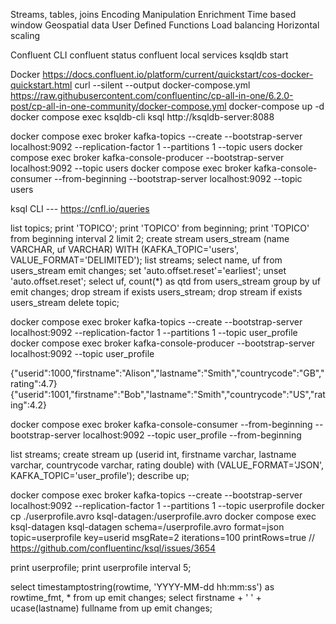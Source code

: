 Streams, tables, joins
Encoding
Manipulation
Enrichment
Time based window
Geospatial data
User Defined Functions
Load balancing
Horizontal scaling

Confluent CLI
confluent status
confluent local services ksqldb start

Docker
https://docs.confluent.io/platform/current/quickstart/cos-docker-quickstart.html
curl --silent --output docker-compose.yml https://raw.githubusercontent.com/confluentinc/cp-all-in-one/6.2.0-post/cp-all-in-one-community/docker-compose.yml
docker-compose up -d
docker compose exec ksqldb-cli ksql http://ksqldb-server:8088


docker compose exec broker kafka-topics --create --bootstrap-server localhost:9092 --replication-factor 1 --partitions 1 --topic users
docker compose exec broker kafka-console-producer --bootstrap-server localhost:9092 --topic users
docker compose exec broker kafka-console-consumer --from-beginning --bootstrap-server localhost:9092 --topic users

ksql CLI --- https://cnfl.io/queries

list topics;
print 'TOPICO';
print 'TOPICO' from beginning;
print 'TOPICO' from beginning interval 2 limit 2;
create stream users_stream (name VARCHAR, uf VARCHAR) WITH (KAFKA_TOPIC='users', VALUE_FORMAT='DELIMITED');
list streams;
select name, uf from users_stream emit changes;
set 'auto.offset.reset'='earliest';
unset 'auto.offset.reset';
select uf, count(*) as qtd from users_stream group by uf emit changes;
drop stream if exists users_stream;
drop stream if exists users_stream delete topic;


docker compose exec broker kafka-topics --create --bootstrap-server localhost:9092 --replication-factor 1 --partitions 1 --topic user_profile
docker compose exec broker kafka-console-producer --bootstrap-server localhost:9092 --topic user_profile

{"userid":1000,"firstname":"Alison","lastname":"Smith","countrycode":"GB","rating":4.7}
{"userid":1001,"firstname":"Bob","lastname":"Smith","countrycode":"US","rating":4.2}

docker compose exec broker kafka-console-consumer --from-beginning --bootstrap-server localhost:9092 --topic user_profile --from-beginning

list streams;
create stream up (userid int, firstname varchar, lastname varchar, countrycode varchar, rating double) with (VALUE_FORMAT='JSON', KAFKA_TOPIC='user_profile');
describe up;



docker compose exec broker kafka-topics --create --bootstrap-server localhost:9092 --replication-factor 1 --partitions 1 --topic userprofile
docker cp ./userprofile.avro ksql-datagen:/userprofile.avro
docker compose exec ksql-datagen ksql-datagen schema=/userprofile.avro format=json topic=userprofile key=userid msgRate=2 iterations=100 printRows=true
// https://github.com/confluentinc/ksql/issues/3654

print userprofile;
print userprofile interval 5;

select timestamptostring(rowtime, 'YYYY-MM-dd hh:mm:ss') as rowtime_fmt, * from up emit changes;
select firstname + ' ' + ucase(lastname) fullname from up emit changes;

